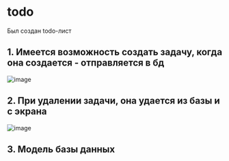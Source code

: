# todo

Был создан todo-лист

## 1. Имеется возможность создать задачу, когда она создается - отправляется в бд
![image](https://user-images.githubusercontent.com/58090572/123014768-98317080-d3cf-11eb-85e6-aea0fd2ac98b.png)

## 2. При удалении задачи, она удается из базы и с экрана

![image](https://user-images.githubusercontent.com/58090572/123014843-c020d400-d3cf-11eb-8c36-5256e0a628d4.png)

## 3. Модель базы данных
